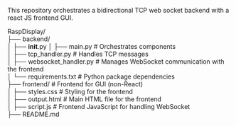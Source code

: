 This repository orchestrates a bidirectional TCP web socket backend with a react JS frontend GUI.


RaspDisplay/ <br />
├── backend/ <br />
│   ├── __init__.py
│   ├── main.py              # Orchestrates components <br />
│   ├── tcp_handler.py       # Handles TCP messages <br />
│   ├── websocket_handler.py # Manages WebSocket communication with the frontend <br />
│   └── requirements.txt     # Python package dependencies <br />
├── frontend/                # Frontend for GUI (non-React) <br />
│   ├── styles.css           # Styling for the frontend <br />
│   ├── output.html          # Main HTML file for the frontend <br />
│   ├── script.js            # Frontend JavaScript for handling WebSocket <br />
├── README.md
